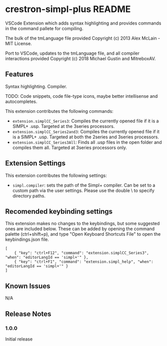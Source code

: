 # crestron-simpl-plus README

VSCode Extension which adds syntax highlighting and provides commands in the command pallete for compiling.

The bulk of the tmLanguage file provided Copyright (c) 2013 Alex McLain - MIT License.

Port to VSCode, updates to the tmLanguage file, and all compiler interactions provided Copyright (c) 2018 Michael Gustin and MitreboxAV. 

## Features

Syntax highlighting. Compiler. 

TODO: Code snippets, code file-type icons, maybe better intellisense and autocompletes.

This extension contributes the following commands:
* `extension.simplCC_Series3`: Compiles the currently opened file if it is a SIMPL+ .usp. Targeted at the 3series processors.
* `extension.simplCC_Series2and3`: Compiles the currently opened file if it is a SIMPL+ .usp. Targeted at both the 2series and 3series processors.
* `extension.simplCC_Series3All`: Finds all .usp files in the open folder and compiles them all. Targeted at 3series processors only.



## Extension Settings

This extension contributes the following settings:

* `simpl.compiler`: sets the path of the Simpl+ compiler. Can be set to a custom path via the user settings. Please use the double \ to specify directory paths.

## Recomended keybinding settings

This extension makes no changes to the keybindings, but some suggested ones are included below. These can be added by opening the command palette (ctrl+shift+p), and type "Open Keyboard Shortcuts File" to open the keybindings.json file. 

```
[
    { "key": "ctrl+F12", "command": "extension.simplCC_Series3", "when": "editorLangId == 'simpl+'" },
    { "key": "ctrl+F1", "command": "extension.simpl_help", "when": "editorLangId == 'simpl+'" }
]
```

## Known Issues

N/A

## Release Notes

### 1.0.0

Initial release 

